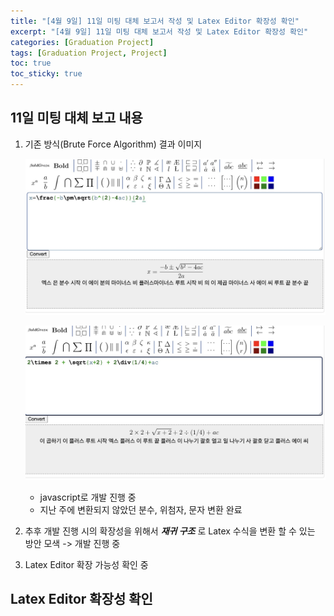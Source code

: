 ```yaml
---
title: "[4월 9일] 11일 미팅 대체 보고서 작성 및 Latex Editor 확장성 확인"
excerpt: "[4월 9일] 11일 미팅 대체 보고서 작성 및 Latex Editor 확장성 확인"
categories: [Graduation Project]
tags: [Graduation Project, Project]
toc: true
toc_sticky: true
---
```


## 11일 미팅 대체 보고 내용

1. 기존 방식(Brute Force Algorithm) 결과 이미지

    ![결과 이미지](../../assets/image/Graduation-Project/converter_ver1_1.jpeg) 

    ![결과 이미지](../../assets/image/Graduation-Project/converter_ver1_2.jpeg) 

    - javascript로 개발 진행 중
    - 지난 주에 변환되지 않았던 분수, 위첨자, 문자 변환 완료

2. 추후 개발 진행 시의 확장성을 위해서 ***재귀 구조*** 로 Latex 수식을 변환 할 수 있는 방안 모색 -> 개발 진행 중
3. Latex Editor 확장 가능성 확인 중

## Latex Editor 확장성 확인